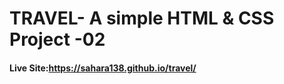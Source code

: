 <h1>TRAVEL- A simple HTML & CSS Project -02</h1>
<h4>Live Site:<a href="https://sahara138.github.io/travel/"/>https://sahara138.github.io/travel/</h4>
